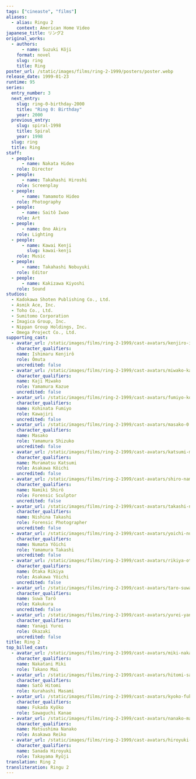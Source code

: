 ```yaml
---
tags: ["cineaste", "films"]
aliases:
  - alias: Ringu 2
    context: American Home Video
japanese_title: リング2
original_works:
  - authors:
      - name: Suzuki Kôji
    format: novel
    slug: ring
    title: Ring
poster_url: /static/images/films/ring-2-1999/posters/poster.webp
release_date: 1999-01-23
runtime: 95
series:
  entry_number: 3
  next_entry:
    slug: ring-0-birthday-2000
    title: "Ring 0: Birthday"
    year: 2000
  previous_entry:
    slug: spiral-1998
    title: Spiral
    year: 1998
  slug: ring
  title: Ring
staff:
  - people:
      - name: Nakata Hideo
    role: Director
  - people:
      - name: Takahashi Hiroshi
    role: Screenplay
  - people:
      - name: Yamamoto Hideo
    role: Photography
  - people:
      - name: Saitô Iwao
    role: Art
  - people:
      - name: Ono Akira
    role: Lighting
  - people:
      - name: Kawai Kenji
        slug: kawai-kenji
    role: Music
  - people:
      - name: Takahashi Nobuyuki
    role: Editor
  - people:
      - name: Kakizawa Kiyoshi
    role: Sound
studios:
  - Kadokawa Shoten Publishing Co., Ltd.
  - Asmik Ace, Inc.
  - Toho Co., Ltd.
  - Sumitomo Corporation
  - Imagica Group, Inc.
  - Nippan Group Holdings, Inc.
  - Omega Project Co., Ltd.
supporting_cast:
  - avatar_url: /static/images/films/ring-2-1999/cast-avatars/kenjiro-ishimaru-0.webp
    character_qualifiers:
    name: Ishimaru Kenjirô
    role: Ômuta
    uncredited: false
  - avatar_url: /static/images/films/ring-2-1999/cast-avatars/miwako-kaji-0.webp
    character_qualifiers:
    name: Kaji Miwako
    role: Yamamura Kazue
    uncredited: false
  - avatar_url: /static/images/films/ring-2-1999/cast-avatars/fumiyo-kohinata-0.webp
    character_qualifiers:
    name: Kohinata Fumiyo
    role: Kawajiri
    uncredited: false
  - avatar_url: /static/images/films/ring-2-1999/cast-avatars/masako-0.webp
    character_qualifiers:
    name: Masako
    role: Yamamura Shizuko
    uncredited: false
  - avatar_url: /static/images/films/ring-2-1999/cast-avatars/katsumi-muramatsu-0.webp
    character_qualifiers:
    name: Muramatsu Katsumi
    role: Asakawa Kôichi
    uncredited: false
  - avatar_url: /static/images/films/ring-2-1999/cast-avatars/shiro-namiki-0.webp
    character_qualifiers:
    name: Namiki Shirô
    role: Forensic Sculptor
    uncredited: false
  - avatar_url: /static/images/films/ring-2-1999/cast-avatars/takashi-nishina-0.webp
    character_qualifiers:
    name: Nishina Takashi
    role: Forensic Photographer
    uncredited: false
  - avatar_url: /static/images/films/ring-2-1999/cast-avatars/yoichi-numata-0.webp
    character_qualifiers:
    name: Numata Yôichi
    role: Yamamura Takashi
    uncredited: false
  - avatar_url: /static/images/films/ring-2-1999/cast-avatars/rikiya-otaka-0.webp
    character_qualifiers:
    name: Ôtaka Rikiya
    role: Asakawa Yôichi
    uncredited: false
  - avatar_url: /static/images/films/ring-2-1999/cast-avatars/taro-suwa-0.webp
    character_qualifiers:
    name: Suwa Tarô
    role: Kakukura
    uncredited: false
  - avatar_url: /static/images/films/ring-2-1999/cast-avatars/yurei-yanagi-0.webp
    character_qualifiers:
    name: Yanagi Yurei
    role: Okazaki
    uncredited: false
title: Ring 2
top_billed_cast:
  - avatar_url: /static/images/films/ring-2-1999/cast-avatars/miki-nakatani-0.webp
    character_qualifiers:
    name: Nakatani Miki
    role: Takano Mai
  - avatar_url: /static/images/films/ring-2-1999/cast-avatars/hitomi-sato-0.webp
    character_qualifiers:
    name: Satô Hitomi
    role: Kurahashi Masami
  - avatar_url: /static/images/films/ring-2-1999/cast-avatars/kyoko-fukada-0.webp
    character_qualifiers:
    name: Fukada Kyôko
    role: Sawaguchi Kanae
  - avatar_url: /static/images/films/ring-2-1999/cast-avatars/nanako-matsushima-0.webp
    character_qualifiers:
    name: Matsushima Nanako
    role: Asakawa Reiko
  - avatar_url: /static/images/films/ring-2-1999/cast-avatars/hiroyuki-sanada-0.webp
    character_qualifiers:
    name: Sanada Hiroyuki
    role: Takayama Ryûji
translation: Ring 2
transliteration: Ringu 2
---
```

